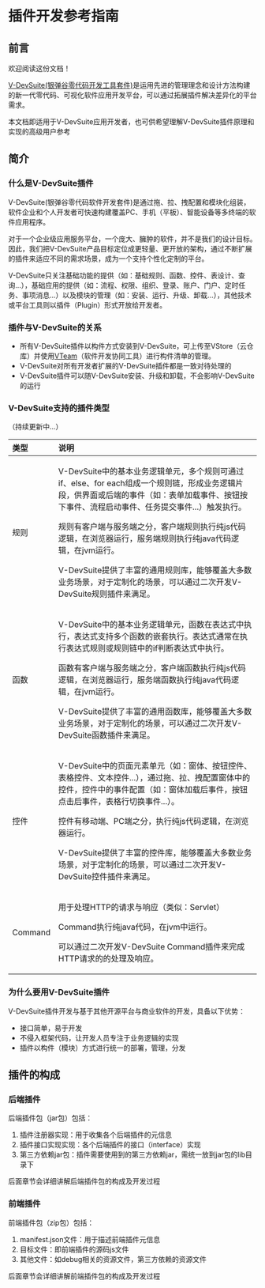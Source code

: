 # 插件开发参考指南

## **前言**

欢迎阅读这份文档！

[V-DevSuite\(银弹谷零代码开发工具套件\)](http://www.yindangu.com)是运用先进的管理理念和设计方法构建的新一代零代码、可视化软件应用开发平台，可以通过拓展插件解决差异化的平台需求。

本文档即适用于V-DevSuite应用开发者，也可供希望理解V-DevSuite插件原理和实现的高级用户参考

## **简介**

### **什么是V-DevSuite插件**

V-DevSuite\(银弹谷零代码软件开发套件\)是通过拖、拉、拽配置和模块化组装，软件企业和个人开发者可快速构建覆盖PC、手机（平板）、智能设备等多终端的软件应用程序。

对于一个企业级应用服务平台，一个庞大、臃肿的软件，并不是我们的设计目标。因此，我们把V-DevSuite产品目标定位成更轻量、更开放的架构，通过不断扩展的插件来适应不同的需求场景，成为一个支持个性化定制的平台。

V-DevSuite只关注基础功能的提供（如：基础规则、函数、控件、表设计、查询...），基础应用的提供（如：流程、权限、组织、登录、账户、门户、定时任务、事项消息...）以及模块的管理（如：安装、运行、升级、卸载...），其他技术或平台工具则以插件（Plugin）形式开放给开发者。

### **插件与V-DevSuite的关系**

* 所有V-DevSuite插件以构件方式安装到V-DevSuite，可上传至VStore（云仓库）并使用[VTeam](http://team.yindangu.com)（软件开发协同工具）进行构件清单的管理。
* V-DevSuite对所有开发者扩展的V-DevSuite插件都是一致对待处理的
* V-DevSuite插件可以随V-DevSuite安装、升级和卸载，不会影响V-DevSuite的运行

### **V-DevSuite支持的插件类型**

（持续更新中...）

<table>
  <thead>
    <tr>
      <th style="text-align:left">&#x7C7B;&#x578B;</th>
      <th style="text-align:left">&#x8BF4;&#x660E;</th>
    </tr>
  </thead>
  <tbody>
    <tr>
      <td style="text-align:left">&#x89C4;&#x5219;</td>
      <td style="text-align:left">
        <p>V-DevSuite&#x4E2D;&#x7684;&#x57FA;&#x672C;&#x4E1A;&#x52A1;&#x903B;&#x8F91;&#x5355;&#x5143;&#xFF0C;&#x591A;&#x4E2A;&#x89C4;&#x5219;&#x53EF;&#x901A;&#x8FC7;if&#x3001;else&#x3001;for
          each&#x7EC4;&#x6210;&#x4E00;&#x4E2A;&#x89C4;&#x5219;&#x94FE;&#xFF0C;&#x5F62;&#x6210;&#x4E1A;&#x52A1;&#x903B;&#x8F91;&#x7247;&#x6BB5;&#xFF0C;&#x4F9B;&#x754C;&#x9762;&#x6216;&#x540E;&#x7AEF;&#x7684;&#x4E8B;&#x4EF6;&#xFF08;&#x5982;&#xFF1A;&#x8868;&#x5355;&#x52A0;&#x8F7D;&#x4E8B;&#x4EF6;&#x3001;&#x6309;&#x94AE;&#x6309;&#x4E0B;&#x4E8B;&#x4EF6;&#x3001;&#x6D41;&#x7A0B;&#x542F;&#x52A8;&#x4E8B;&#x4EF6;&#x3001;&#x4EFB;&#x52A1;&#x63D0;&#x4EA4;&#x4E8B;&#x4EF6;...&#xFF09;&#x89E6;&#x53D1;&#x6267;&#x884C;&#x3002;</p>
        <p>&#x89C4;&#x5219;&#x6709;&#x5BA2;&#x6237;&#x7AEF;&#x4E0E;&#x670D;&#x52A1;&#x7AEF;&#x4E4B;&#x5206;&#xFF0C;&#x5BA2;&#x6237;&#x7AEF;&#x89C4;&#x5219;&#x6267;&#x884C;&#x7EAF;js&#x4EE3;&#x7801;&#x903B;&#x8F91;&#xFF0C;&#x5728;&#x6D4F;&#x89C8;&#x5668;&#x8FD0;&#x884C;&#xFF0C;&#x670D;&#x52A1;&#x7AEF;&#x89C4;&#x5219;&#x6267;&#x884C;&#x7EAF;java&#x4EE3;&#x7801;&#x903B;&#x8F91;&#xFF0C;&#x5728;jvm&#x8FD0;&#x884C;&#x3002;</p>
        <p>V-DevSuite&#x63D0;&#x4F9B;&#x4E86;&#x4E30;&#x5BCC;&#x7684;&#x901A;&#x7528;&#x89C4;&#x5219;&#x5E93;&#xFF0C;&#x80FD;&#x591F;&#x8986;&#x76D6;&#x5927;&#x591A;&#x6570;&#x4E1A;&#x52A1;&#x573A;&#x666F;&#xFF0C;&#x5BF9;&#x4E8E;&#x5B9A;&#x5236;&#x5316;&#x7684;&#x573A;&#x666F;&#xFF0C;&#x53EF;&#x4EE5;&#x901A;&#x8FC7;&#x4E8C;&#x6B21;&#x5F00;&#x53D1;V-DevSuite&#x89C4;&#x5219;&#x63D2;&#x4EF6;&#x6765;&#x6EE1;&#x8DB3;&#x3002;</p>
      </td>
    </tr>
    <tr>
      <td style="text-align:left">&#x51FD;&#x6570;</td>
      <td style="text-align:left">
        <p>V-DevSuite&#x4E2D;&#x7684;&#x57FA;&#x672C;&#x4E1A;&#x52A1;&#x903B;&#x8F91;&#x5355;&#x5143;&#xFF0C;&#x51FD;&#x6570;&#x5728;&#x8868;&#x8FBE;&#x5F0F;&#x4E2D;&#x6267;&#x884C;&#xFF0C;&#x8868;&#x8FBE;&#x5F0F;&#x652F;&#x6301;&#x591A;&#x4E2A;&#x51FD;&#x6570;&#x7684;&#x5D4C;&#x5957;&#x6267;&#x884C;&#x3002;&#x8868;&#x8FBE;&#x5F0F;&#x901A;&#x5E38;&#x5728;&#x6267;&#x884C;&#x8868;&#x8FBE;&#x5F0F;&#x89C4;&#x5219;&#x6216;&#x89C4;&#x5219;&#x94FE;&#x4E2D;&#x7684;if&#x5224;&#x65AD;&#x8868;&#x8FBE;&#x5F0F;&#x4E2D;&#x6267;&#x884C;&#x3002;</p>
        <p>&#x51FD;&#x6570;&#x6709;&#x5BA2;&#x6237;&#x7AEF;&#x4E0E;&#x670D;&#x52A1;&#x7AEF;&#x4E4B;&#x5206;&#xFF0C;&#x5BA2;&#x6237;&#x7AEF;&#x51FD;&#x6570;&#x6267;&#x884C;&#x7EAF;js&#x4EE3;&#x7801;&#x903B;&#x8F91;&#xFF0C;&#x5728;&#x6D4F;&#x89C8;&#x5668;&#x8FD0;&#x884C;&#xFF0C;&#x670D;&#x52A1;&#x7AEF;&#x51FD;&#x6570;&#x6267;&#x884C;&#x7EAF;java&#x4EE3;&#x7801;&#x903B;&#x8F91;&#xFF0C;&#x5728;jvm&#x8FD0;&#x884C;&#x3002;</p>
        <p>V-DevSuite&#x63D0;&#x4F9B;&#x4E86;&#x4E30;&#x5BCC;&#x7684;&#x901A;&#x7528;&#x51FD;&#x6570;&#x5E93;&#xFF0C;&#x80FD;&#x591F;&#x8986;&#x76D6;&#x5927;&#x591A;&#x6570;&#x4E1A;&#x52A1;&#x573A;&#x666F;&#xFF0C;&#x5BF9;&#x4E8E;&#x5B9A;&#x5236;&#x5316;&#x7684;&#x573A;&#x666F;&#xFF0C;&#x53EF;&#x4EE5;&#x901A;&#x8FC7;&#x4E8C;&#x6B21;&#x5F00;&#x53D1;V-DevSuite&#x51FD;&#x6570;&#x63D2;&#x4EF6;&#x6765;&#x6EE1;&#x8DB3;&#x3002;</p>
      </td>
    </tr>
    <tr>
      <td style="text-align:left">&#x63A7;&#x4EF6;</td>
      <td style="text-align:left">
        <p>V-DevSuite&#x4E2D;&#x7684;&#x9875;&#x9762;&#x5143;&#x7D20;&#x5355;&#x5143;&#xFF08;&#x5982;&#xFF1A;&#x7A97;&#x4F53;&#x3001;&#x6309;&#x94AE;&#x63A7;&#x4EF6;&#x3001;&#x8868;&#x683C;&#x63A7;&#x4EF6;&#x3001;&#x6587;&#x672C;&#x63A7;&#x4EF6;...&#xFF09;&#xFF0C;&#x901A;&#x8FC7;&#x62D6;&#x3001;&#x62C9;&#x3001;&#x62FD;&#x914D;&#x7F6E;&#x7A97;&#x4F53;&#x4E2D;&#x7684;&#x63A7;&#x4EF6;&#xFF0C;&#x63A7;&#x4EF6;&#x4E2D;&#x7684;&#x4E8B;&#x4EF6;&#x914D;&#x7F6E;&#xFF08;&#x5982;&#xFF1A;&#x7A97;&#x4F53;&#x52A0;&#x8F7D;&#x540E;&#x4E8B;&#x4EF6;&#xFF0C;&#x6309;&#x94AE;&#x70B9;&#x51FB;&#x540E;&#x4E8B;&#x4EF6;&#xFF0C;&#x8868;&#x683C;&#x884C;&#x5207;&#x6362;&#x4E8B;&#x4EF6;...&#xFF09;&#x3002;</p>
        <p>&#x63A7;&#x4EF6;&#x6709;&#x79FB;&#x52A8;&#x7AEF;&#x3001;PC&#x7AEF;&#x4E4B;&#x5206;&#xFF0C;&#x6267;&#x884C;&#x7EAF;js&#x4EE3;&#x7801;&#x903B;&#x8F91;&#xFF0C;&#x5728;&#x6D4F;&#x89C8;&#x5668;&#x8FD0;&#x884C;&#x3002;</p>
        <p>V-DevSuite&#x63D0;&#x4F9B;&#x4E86;&#x4E30;&#x5BCC;&#x7684;&#x63A7;&#x4EF6;&#x5E93;&#xFF0C;&#x80FD;&#x591F;&#x8986;&#x76D6;&#x5927;&#x591A;&#x6570;&#x4E1A;&#x52A1;&#x573A;&#x666F;&#xFF0C;&#x5BF9;&#x4E8E;&#x5B9A;&#x5236;&#x5316;&#x7684;&#x573A;&#x666F;&#xFF0C;&#x53EF;&#x4EE5;&#x901A;&#x8FC7;&#x4E8C;&#x6B21;&#x5F00;&#x53D1;V-DevSuite&#x63A7;&#x4EF6;&#x63D2;&#x4EF6;&#x6765;&#x6EE1;&#x8DB3;&#x3002;</p>
      </td>
    </tr>
    <tr>
      <td style="text-align:left">Command</td>
      <td style="text-align:left">
        <p>&#x7528;&#x4E8E;&#x5904;&#x7406;HTTP&#x7684;&#x8BF7;&#x6C42;&#x4E0E;&#x54CD;&#x5E94;&#xFF08;&#x7C7B;&#x4F3C;&#xFF1A;Servlet&#xFF09;</p>
        <p>Command&#x6267;&#x884C;&#x7EAF;java&#x4EE3;&#x7801;&#xFF0C;&#x5728;jvm&#x4E2D;&#x8FD0;&#x884C;&#x3002;</p>
        <p>&#x53EF;&#x4EE5;&#x901A;&#x8FC7;&#x4E8C;&#x6B21;&#x5F00;&#x53D1;V-DevSuite
          Command&#x63D2;&#x4EF6;&#x6765;&#x5B8C;&#x6210;HTTP&#x8BF7;&#x6C42;&#x7684;&#x7684;&#x5904;&#x7406;&#x53CA;&#x54CD;&#x5E94;&#x3002;</p>
      </td>
    </tr>
  </tbody>
</table>

### **为什么要用V-DevSuite插件**

V-DevSuite插件开发与基于其他开源平台与商业软件的开发，具备以下优势：

* 接口简单，易于开发
* 不侵入框架代码，让开发人员专注于业务逻辑的实现
* 插件以构件（模块）方式进行统一的部署，管理，分发

## **插件的构成**

### **后端插件**

后端插件包（jar包）包括：

1. 插件注册器实现：用于收集各个后端插件的元信息
2. 插件接口实现实现：各个后端插件的接口（interface）实现
3. 第三方依赖jar包：插件需要使用到的第三方依赖jar，需统一放到jar包的lib目录下

后面章节会详细讲解后端插件包的构成及开发过程

### **前端插件**

前端插件包（zip包）包括：

1. manifest.json文件：用于描述前端插件元信息
2. 目标文件：即前端插件的源码js文件
3. 其他文件：如debug相关的资源文件，第三方依赖的资源文件

后面章节会详细讲解前端插件包的构成及开发过程


